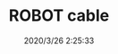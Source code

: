 ﻿---
layout: post 
title: ROBOT cable
tags: FX20
categories: wire-cable
overview: 
series: FN20
part_number: FN-20276-0
thumb_img: static/202003/310-thumb-20200326102554.jpg
small_img: static/202003/310-20200326102554.jpg
date: 2020/3/26 2:25:33
---



